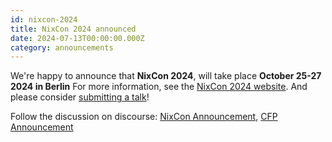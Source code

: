 ```yaml
---
id: nixcon-2024
title: NixCon 2024 announced
date: 2024-07-13T00:00:00.000Z
category: announcements
---
```


We're happy to announce that **NixCon 2024**, will take place **October 25-27 2024 in Berlin** For more information, see the [NixCon 2024 website](http://2024.nixcon.org/). And please consider [submitting a talk](https://pretalx.com/nixcon-2024/cfp)!

Follow the discussion on discourse:
[NixCon Announcement](https://discourse.nixos.org/t/nixcon-2024-berlin-germany/), [CFP Announcement](https://discourse.nixos.org/t/nixcon-2024-call-for-papers/)
